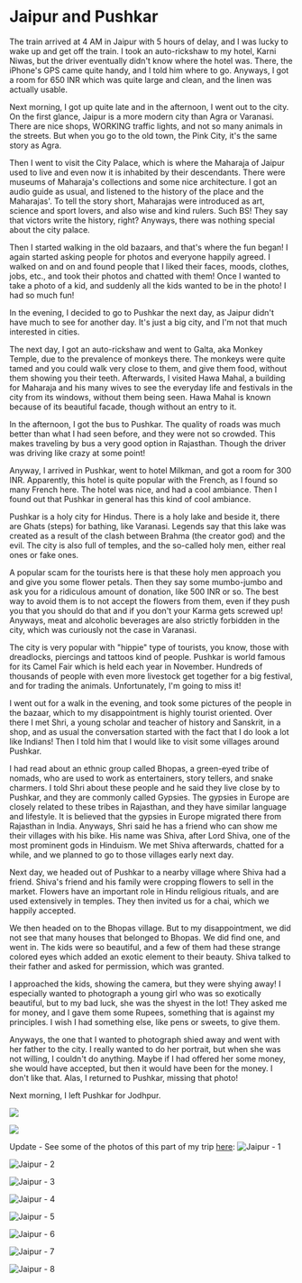 # Jaipur and Pushkar

The train arrived at 4 AM in Jaipur with 5 hours of delay, and I was lucky to wake up and get off the train. I took an auto-rickshaw to my hotel, Karni Niwas, but the driver eventually didn't know where the hotel was. There, the iPhone's GPS came quite handy, and I told him where to go. Anyways, I got a room for 650 INR which was quite large and clean, and the linen was actually usable.

Next morning, I got up quite late and in the afternoon, I went out to the city. On the first glance, Jaipur is a more modern city than Agra or Varanasi. There are nice shops, WORKING traffic lights, and not so many animals in the streets. But when you go to the old town, the Pink City, it's the same story as Agra.

Then I went to visit the City Palace, which is where the Maharaja of Jaipur used to live and even now it is inhabited by their descendants. There were museums of Maharaja's collections and some nice architecture. I got an audio guide as usual, and listened to the history of the place and the Maharajas'. To tell the story short, Maharajas were introduced as art, science and sport lovers, and also wise and kind rulers. Such BS! They say that victors write the history, right? Anyways, there was nothing special about the city palace.

Then I started walking in the old bazaars, and that's where the fun began! I again started asking people for photos and everyone happily agreed. I walked on and on and found people that I liked their faces, moods, clothes, jobs, etc., and took their photos and chatted with them! Once I wanted to take a photo of a kid, and suddenly all the kids wanted to be in the photo! I had so much fun!

In the evening, I decided to go to Pushkar the next day, as Jaipur didn't have much to see for another day. It's just a big city, and I'm not that much interested in cities.

The next day, I got an auto-rickshaw and went to Galta, aka Monkey Temple, due to the prevalence of monkeys there. The monkeys were quite tamed and you could walk very close to them, and give them food, without them showing you their teeth. Afterwards, I visited Hawa Mahal, a building for Maharaja and his many wives to see the everyday life and festivals in the city from its windows, without them being seen. Hawa Mahal is known because of its beautiful facade, though without an entry to it.

In the afternoon, I got the bus to Pushkar. The quality of roads was much better than what I had seen before, and they were not so crowded. This makes traveling by bus a very good option in Rajasthan. Though the driver was driving like crazy at some point!

Anyway, I arrived in Pushkar, went to hotel Milkman, and got a room for 300 INR. Apparently, this hotel is quite popular with the French, as I found so many French here. The hotel was nice, and had a cool ambiance. Then I found out that Pushkar in general has this kind of cool ambiance.

Pushkar is a holy city for Hindus. There is a holy lake and beside it, there are Ghats (steps) for bathing, like Varanasi. Legends say that this lake was created as a result of the clash between Brahma (the creator god) and the evil. The city is also full of temples, and the so-called holy men, either real ones or fake ones.

A popular scam for the tourists here is that these holy men approach you and give you some flower petals. Then they say some mumbo-jumbo and ask you for a ridiculous amount of donation, like 500 INR or so. The best way to avoid them is to not accept the flowers from them, even if they push you that you should do that and if you don't your Karma gets screwed up! Anyways, meat and alcoholic beverages are also strictly forbidden in the city, which was curiously not the case in Varanasi.

The city is very popular with "hippie" type of tourists, you know, those with dreadlocks, piercings and tattoos kind of people. Pushkar is world famous for its Camel Fair which is held each year in November. Hundreds of thousands of people with even more livestock get together for a big festival, and for trading the animals. Unfortunately, I'm going to miss it!

I went out for a walk in the evening, and took some pictures of the people in the bazaar, which to my disappointment is highly tourist oriented. Over there I met Shri, a young scholar and teacher of history and Sanskrit, in a shop, and as usual the conversation started with the fact that I do look a lot like Indians! Then I told him that I would like to visit some villages around Pushkar.

I had read about an ethnic group called Bhopas, a green-eyed tribe of nomads, who are used to work as entertainers, story tellers, and snake charmers. I told Shri about these people and he said they live close by to Pushkar, and they are commonly called Gypsies. The gypsies in Europe are closely related to these tribes in Rajasthan, and they have similar language and lifestyle. It is believed that the gypsies in Europe migrated there from Rajasthan in India. Anyways, Shri said he has a friend who can show me their villages with his bike. His name was Shiva, after Lord Shiva, one of the most prominent gods in Hinduism. We met Shiva afterwards, chatted for a while, and we planned to go to those villages early next day.

Next day, we headed out of Pushkar to a nearby village where Shiva had a friend. Shiva's friend and his family were cropping flowers to sell in the market. Flowers have an important role in Hindu religious rituals, and are used extensively in temples. They then invited us for a chai, which we happily accepted.

We then headed on to the Bhopas village. But to my disappointment, we did not see that many houses that belonged to Bhopas. We did find one, and went in. The kids were so beautiful, and a few of them had these strange colored eyes which added an exotic element to their beauty. Shiva talked to their father and asked for permission, which was granted.

I approached the kids, showing the camera, but they were shying away! I especially wanted to photograph a young girl who was so exotically beautiful, but to my bad luck, she was the shyest in the lot! They asked me for money, and I gave them some Rupees, something that is against my principles. I wish I had something else, like pens or sweets, to give them.

Anyways, the one that I wanted to photograph shied away and went with her father to the city. I really wanted to do her portrait, but when she was not willing, I couldn't do anything. Maybe if I had offered her some money, she would have accepted, but then it would have been for the money. I don't like that. Alas, I returned to Pushkar, missing that photo!

Next morning, I left Pushkar for Jodhpur.

![](https://blogger.googleusercontent.com/img/b/R29vZ2xl/AVvXsEi00uxIZzRPyrmF2Q5DwVKSqBiKoozA9zzmgz-9lN4-7H_2QGjbNmhrGMlc-NsX8jPIOEG6tN3Woq7lHYV1uKtGa2lA-rJPryw-mNyGTgfnNAGl0XZH2oOIvdFNnMDd43a6gJWabpavxQoI/s0/photo+1-774794.JPG)

![](https://blogger.googleusercontent.com/img/b/R29vZ2xl/AVvXsEjfDSSSI5_Dj0W-sizcu_MS5VY1t7Emm6Rj18ZaNlqAeiWOdty-OuGbnFVcU-88t0wxPO4nGtnBdqEoG5dSNaET4h6AFQmhFEkxg7GDM9ZsFhq7zl1MPEd_HnmWemVgaglWZIjAH-0RLnQs/s0/photo+2-775688.JPG)

Update - See some of the photos of this part of my trip [here](http://www.flickr.com/photos/8413680@N08/sets/72157627940912067/):
![Jaipur - 1](http://farm7.static.flickr.com/6034/6318413560_036c68346c_b.jpg)

![Jaipur - 2](http://farm7.static.flickr.com/6097/6317893803_f398d7ab9c_b.jpg)

![Jaipur - 3](http://farm7.static.flickr.com/6236/6318414524_3453e6c821_b.jpg)

![Jaipur - 4](http://farm7.static.flickr.com/6212/6317894529_3cc9790d87_b.jpg)

![Jaipur - 5](http://farm7.static.flickr.com/6032/6318415198_d9bb75fe1c_b.jpg)

![Jaipur - 6](http://farm7.static.flickr.com/6038/6317895165_4b334102ae_b.jpg)

![Jaipur - 7](http://farm7.static.flickr.com/6222/6318416128_f753fb0921_b.jpg)

![Jaipur - 8](http://farm7.static.flickr.com/6115/6317896149_8fa79ab621_b.jpg)